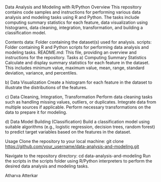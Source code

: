 Data Analysis and Modeling with R/Python
Overview
This repository contains code samples and instructions for performing various data analysis and modeling tasks using R and Python. The tasks include computing summary statistics for each feature, data visualization using histograms, data cleaning, integration, transformation, and building a classification model.

Contents
data: Folder containing the dataset(s) used for analysis.
scripts: Folder containing R and Python scripts for performing data analysis and modeling tasks.
README.md: This file, providing an overview and instructions for the repository.
Tasks
a) Computing Summary Statistics
Calculate and display summary statistics for each feature in the dataset. This includes minimum value, maximum value, mean, range, standard deviation, variance, and percentiles.

b) Data Visualization
Create a histogram for each feature in the dataset to illustrate the distributions of the features.

c) Data Cleaning, Integration, Transformation
Perform data cleaning tasks such as handling missing values, outliers, or duplicates. Integrate data from multiple sources if applicable. Perform necessary transformations on the data to prepare it for modeling.

d) Data Model Building (Classification)
Build a classification model using suitable algorithms (e.g., logistic regression, decision trees, random forest) to predict target variables based on the features in the dataset.

Usage
Clone the repository to your local machine:
git clone https://github.com/your_username/data-analysis-and-modeling.git


Navigate to the repository directory:
cd data-analysis-and-modeling
Run the scripts in the scripts folder using R/Python interpreters to perform the desired data analysis and modeling tasks.


Atharva Atterkar